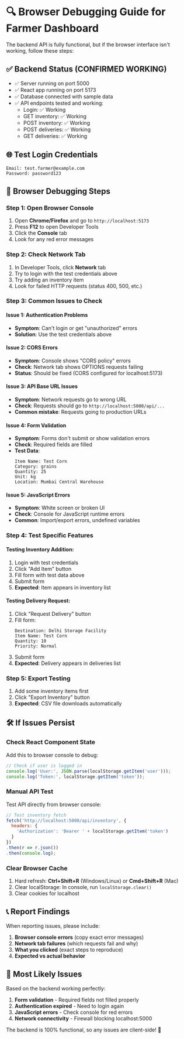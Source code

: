 # 🔍 Browser Debugging Guide for Farmer Dashboard

The backend API is fully functional, but if the browser interface isn't working, follow these steps:

## ✅ Backend Status (CONFIRMED WORKING)
- ✅ Server running on port 5000
- ✅ React app running on port 5173  
- ✅ Database connected with sample data
- ✅ API endpoints tested and working:
  - Login: ✅ Working
  - GET inventory: ✅ Working  
  - POST inventory: ✅ Working
  - POST deliveries: ✅ Working
  - GET deliveries: ✅ Working

## 🌐 Test Login Credentials
```
Email: test.farmer@example.com
Password: password123
```

## 🔧 Browser Debugging Steps

### Step 1: Open Browser Console
1. Open **Chrome/Firefox** and go to `http://localhost:5173`
2. Press **F12** to open Developer Tools
3. Click the **Console** tab
4. Look for any red error messages

### Step 2: Check Network Tab
1. In Developer Tools, click **Network** tab
2. Try to login with the test credentials above
3. Try adding an inventory item
4. Look for failed HTTP requests (status 400, 500, etc.)

### Step 3: Common Issues to Check

#### Issue 1: Authentication Problems
- **Symptom**: Can't login or get "unauthorized" errors
- **Solution**: Use the test credentials above

#### Issue 2: CORS Errors  
- **Symptom**: Console shows "CORS policy" errors
- **Check**: Network tab shows OPTIONS requests failing
- **Status**: Should be fixed (CORS configured for localhost:5173)

#### Issue 3: API Base URL Issues
- **Symptom**: Network requests go to wrong URL
- **Check**: Requests should go to `http://localhost:5000/api/...`
- **Common mistake**: Requests going to production URLs

#### Issue 4: Form Validation
- **Symptom**: Forms don't submit or show validation errors
- **Check**: Required fields are filled
- **Test Data**:
  ```
  Item Name: Test Corn
  Category: grains  
  Quantity: 25
  Unit: kg
  Location: Mumbai Central Warehouse
  ```

#### Issue 5: JavaScript Errors
- **Symptom**: White screen or broken UI
- **Check**: Console for JavaScript runtime errors
- **Common**: Import/export errors, undefined variables

### Step 4: Test Specific Features

#### Testing Inventory Addition:
1. Login with test credentials
2. Click "Add Item" button
3. Fill form with test data above
4. Submit form
5. **Expected**: Item appears in inventory list

#### Testing Delivery Request:
1. Click "Request Delivery" button  
2. Fill form:
   ```
   Destination: Delhi Storage Facility
   Item Name: Test Corn
   Quantity: 10
   Priority: Normal
   ```
3. Submit form
4. **Expected**: Delivery appears in deliveries list

### Step 5: Export Testing
1. Add some inventory items first
2. Click "Export Inventory" button
3. **Expected**: CSV file downloads automatically

## 🛠️ If Issues Persist

### Check React Component State
Add this to browser console to debug:
```javascript
// Check if user is logged in
console.log('User:', JSON.parse(localStorage.getItem('user')));
console.log('Token:', localStorage.getItem('token'));
```

### Manual API Test
Test API directly from browser console:
```javascript
// Test inventory fetch
fetch('http://localhost:5000/api/inventory', {
  headers: {
    'Authorization': 'Bearer ' + localStorage.getItem('token')
  }
})
.then(r => r.json())  
.then(console.log);
```

### Clear Browser Cache
1. Hard refresh: **Ctrl+Shift+R** (Windows/Linux) or **Cmd+Shift+R** (Mac)
2. Clear localStorage: In console, run `localStorage.clear()`
3. Clear cookies for localhost

## 📞 Report Findings
When reporting issues, please include:
1. **Browser console errors** (copy exact error messages)
2. **Network tab failures** (which requests fail and why)
3. **What you clicked** (exact steps to reproduce)
4. **Expected vs actual behavior**

## 🎯 Most Likely Issues
Based on the backend working perfectly:
1. **Form validation** - Required fields not filled properly
2. **Authentication expired** - Need to login again  
3. **JavaScript errors** - Check console for red errors
4. **Network connectivity** - Firewall blocking localhost:5000

The backend is 100% functional, so any issues are client-side! 🚀
